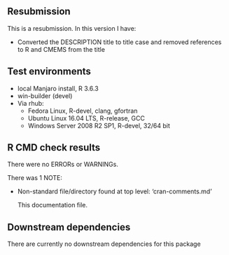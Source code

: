 ## Resubmission
This is a resubmission. In this version I have:

* Converted the DESCRIPTION title to title case and removed references to R and CMEMS from the title

## Test environments
* local Manjaro install, R 3.6.3
* win-builder (devel)
* Via rhub:
   * Fedora Linux, R-devel, clang, gfortran
   * Ubuntu Linux 16.04 LTS, R-release, GCC
   * Windows Server 2008 R2 SP1, R-devel, 32/64 bit

## R CMD check results
There were no ERRORs or WARNINGs. 

There was 1 NOTE:

*   Non-standard file/directory found at top level:
    ‘cran-comments.md’
    
    This documentation file.

## Downstream dependencies
There are currently no downstream dependencies for this package
